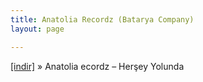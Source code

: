 ```yaml
---
title: Anatolia Recordz (Batarya Company)
layout: page

---
```

<a href="https://cloud.mail.ru/public/0418b3c07f26/Anatolia%20Records%20-%20Her%C5%9Fey%20Yolunda" target="_blank">[indir]</a>  »  Anatolia ecordz &#8211; Herşey Yolunda
